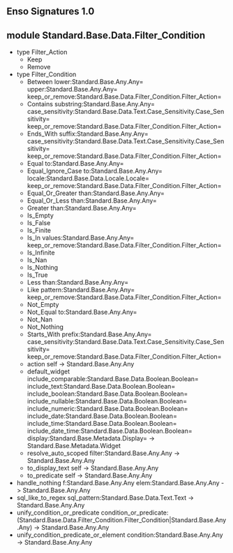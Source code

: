 ## Enso Signatures 1.0
## module Standard.Base.Data.Filter_Condition
- type Filter_Action
    - Keep
    - Remove
- type Filter_Condition
    - Between lower:Standard.Base.Any.Any= upper:Standard.Base.Any.Any= keep_or_remove:Standard.Base.Data.Filter_Condition.Filter_Action=
    - Contains substring:Standard.Base.Any.Any= case_sensitivity:Standard.Base.Data.Text.Case_Sensitivity.Case_Sensitivity= keep_or_remove:Standard.Base.Data.Filter_Condition.Filter_Action=
    - Ends_With suffix:Standard.Base.Any.Any= case_sensitivity:Standard.Base.Data.Text.Case_Sensitivity.Case_Sensitivity= keep_or_remove:Standard.Base.Data.Filter_Condition.Filter_Action=
    - Equal to:Standard.Base.Any.Any=
    - Equal_Ignore_Case to:Standard.Base.Any.Any= locale:Standard.Base.Data.Locale.Locale= keep_or_remove:Standard.Base.Data.Filter_Condition.Filter_Action=
    - Equal_Or_Greater than:Standard.Base.Any.Any=
    - Equal_Or_Less than:Standard.Base.Any.Any=
    - Greater than:Standard.Base.Any.Any=
    - Is_Empty
    - Is_False
    - Is_Finite
    - Is_In values:Standard.Base.Any.Any= keep_or_remove:Standard.Base.Data.Filter_Condition.Filter_Action=
    - Is_Infinite
    - Is_Nan
    - Is_Nothing
    - Is_True
    - Less than:Standard.Base.Any.Any=
    - Like pattern:Standard.Base.Any.Any= keep_or_remove:Standard.Base.Data.Filter_Condition.Filter_Action=
    - Not_Empty
    - Not_Equal to:Standard.Base.Any.Any=
    - Not_Nan
    - Not_Nothing
    - Starts_With prefix:Standard.Base.Any.Any= case_sensitivity:Standard.Base.Data.Text.Case_Sensitivity.Case_Sensitivity= keep_or_remove:Standard.Base.Data.Filter_Condition.Filter_Action=
    - action self -> Standard.Base.Any.Any
    - default_widget include_comparable:Standard.Base.Data.Boolean.Boolean= include_text:Standard.Base.Data.Boolean.Boolean= include_boolean:Standard.Base.Data.Boolean.Boolean= include_nullable:Standard.Base.Data.Boolean.Boolean= include_numeric:Standard.Base.Data.Boolean.Boolean= include_date:Standard.Base.Data.Boolean.Boolean= include_time:Standard.Base.Data.Boolean.Boolean= include_date_time:Standard.Base.Data.Boolean.Boolean= display:Standard.Base.Metadata.Display= -> Standard.Base.Metadata.Widget
    - resolve_auto_scoped filter:Standard.Base.Any.Any -> Standard.Base.Any.Any
    - to_display_text self -> Standard.Base.Any.Any
    - to_predicate self -> Standard.Base.Any.Any
- handle_nothing f:Standard.Base.Any.Any elem:Standard.Base.Any.Any -> Standard.Base.Any.Any
- sql_like_to_regex sql_pattern:Standard.Base.Data.Text.Text -> Standard.Base.Any.Any
- unify_condition_or_predicate condition_or_predicate:(Standard.Base.Data.Filter_Condition.Filter_Condition|Standard.Base.Any.Any) -> Standard.Base.Any.Any
- unify_condition_predicate_or_element condition:Standard.Base.Any.Any -> Standard.Base.Any.Any
